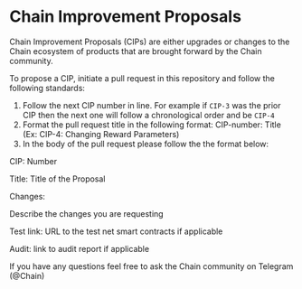 # Chain Improvement Proposals

Chain Improvement Proposals (CIPs) are either upgrades or changes to the Chain ecosystem of products that are brought forward by the Chain community. 

To propose a CIP, initiate a pull request in this repository and follow the following standards:

1. Follow the next CIP number in line. For example if `CIP-3` was the prior CIP then the next one will follow a chronological order and be `CIP-4`
2. Format the pull request title in the following format: CIP-number: Title (Ex: CIP-4: Changing Reward Parameters)
3. In the body of the pull request please follow the the format below:

CIP: Number 

Title: Title of the Proposal 

Changes:

Describe the changes you are requesting 

Test link: URL to the test net smart contracts if applicable 

Audit: link to audit report if applicable 

If you have any questions feel free to ask the Chain community on Telegram (@Chain)



